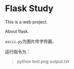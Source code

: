 # Flask Study
This is a web project.

About flask.

`ascii.py`为图片传字符画，

运行指令为：
> python test.png output.txt

